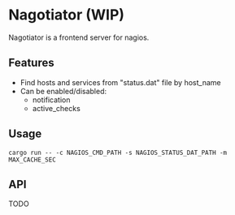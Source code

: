 # Nagotiator (WIP)

Nagotiator is a frontend server for nagios.

## Features

- Find hosts and services from "status.dat" file by host_name
- Can be enabled/disabled:
    - notification
    - active_checks


## Usage

```
cargo run -- -c NAGIOS_CMD_PATH -s NAGIOS_STATUS_DAT_PATH -m MAX_CACHE_SEC
```


## API

TODO